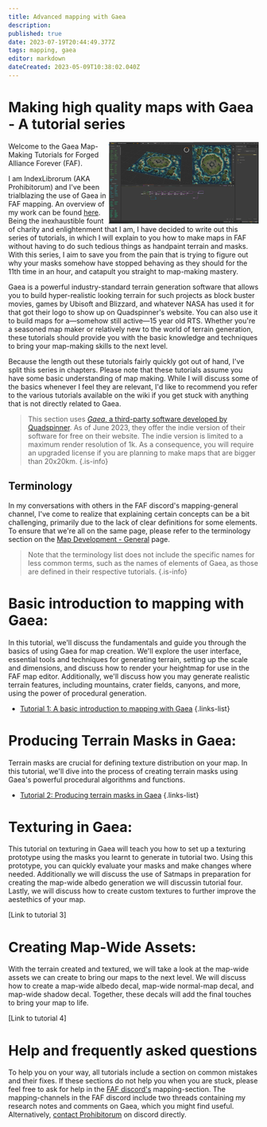 ```yaml
---
title: Advanced mapping with Gaea
description: 
published: true
date: 2023-07-19T20:44:49.377Z
tags: mapping, gaea
editor: markdown
dateCreated: 2023-05-09T10:38:02.040Z
---
```


# Making high quality maps with Gaea - A tutorial series
<img align="right" src="/images/mapping/gaea/gaea_general.png" width="60%">Welcome to the Gaea Map-Making Tutorials for Forged Alliance Forever (FAF).

I am IndexLibrorum (AKA Prohibitorum) and I've been trialblazing the use of Gaea in FAF mapping. An overview of my work can be found [here](https://forum.faforever.com/topic/6066/index-librorum-s-maps-assorted-projects-and-gaea-tutorials). Being the inexhaustible fount of charity and enlightenment that I am, I have decided to write out this series of tutorials, in which I will explain to you how to make maps in FAF without having to do such tedious things as handpaint terrain and masks. With this series, I aim to save you from the pain that is trying to figure out why your masks somehow have stopped behaving as they should for the 11th time in an hour, and catapult you straight to map-making mastery.

Gaea is a powerful industry-standard terrain generation software that allows you to build hyper-realistic looking terrain for such projects as block buster movies, games by Ubisoft and Blizzard, and whatever NASA has used it for that got their logo to show up on Quadspinner's website. You can also use it to build maps for a—somehow still active—15 year old RTS. Whether you're a seasoned map maker or relatively new to the world of terrain generation, these tutorials should provide you with the basic knowledge and techniques to bring your map-making skills to the next level.

Because the length out these tutorials fairly quickly got out of hand, I've split this series in  chapters. Please note that these tutorials assume you have some basic understanding of map making. While I will discuss some of the basics whenever I feel they are relevant, I'd like to recommend you refer to the various tutorials available on the wiki if you get stuck with anything that is not directly related to Gaea.

> This section uses [*Gaea*, a third-party software developed by Quadspinner](/en/https://quadspinner.com/). As of June 2023, they offer the indie version of their software for free on their website. The indie version is limited to a maximum render resolution of 1k. As a consequence, you will require an upgraded license if you are planning to make maps that are bigger than 20x20km.
{.is-info}

## Terminology
In my conversations with others in the FAF discord's mapping-general channel, I've come to realize that explaining certain concepts can be a bit challenging, primarily due to the lack of clear definitions for some elements. To ensure that we're all on the same page, please refer to the terminology section on the [Map Development - General](/en/Development/Mapping/) page.

>Note that the terminology list does not include the specific names for less common terms, such as the names of elements of Gaea, as those are defined in their respective tutorials.
{.is-info}

# Basic introduction to mapping with Gaea:
In this tutorial, we'll discuss the fundamentals and guide you through the basics of using Gaea for map creation. We'll explore the user interface, essential tools and techniques for generating terrain, setting up the scale and dimensions, and discuss how to render your heightmap for use in the FAF map editor. Additionally, we'll discuss how you may generate realistic terrain features, including mountains, crater fields, canyons, and more, using the power of procedural generation.

- [Tutorial 1: A basic introduction to mapping with Gaea](/en/Development/Mapping/Gaea/Basic-Introduction)
{.links-list}

# Producing Terrain Masks in Gaea:
Terrain masks are crucial for defining texture distribution on your map. In this tutorial, we'll dive into the process of creating terrain masks using Gaea's powerful procedural algorithms and functions.

- [Tutorial 2: Producing terrain masks in Gaea](/en/Development/Mapping/Gaea/Terrain-Masks)
{.links-list}

# Texturing in Gaea:
This tutorial on texturing in Gaea will teach you how to set up a texturing prototype using the masks you learnt to generate in tutorial two. Using this prototype, you can quickly evaluate your masks and make changes where needed. Additionally we will discuss the use of Satmaps in preparation for creating the map-wide albedo generation we will discussin tutorial four. Lastly, we will discuss how to create custom textures to further improve the aestethics of your map.

[Link to tutorial 3]

# Creating Map-Wide Assets:
With the terrain created and textured, we will take a look at the map-wide assets we can create to bring our maps to the next level. We will discuss how to create a map-wide albedo decal, map-wide normal-map decal, and map-wide shadow decal. Together, these decals will add the final touches to bring your map to life.

[Link to tutorial 4]

# Help and frequently asked questions
To help you on your way, all tutorials include a section on common mistakes and their fixes. If these sections do not help you when you are stuck, please feel free to ask for help in the [FAF discord's](https://discord.gg/SsxPZRbM) mapping-section. The mapping-channels in the FAF discord include two threads containing my research notes and comments on Gaea, which you might find useful. Alternatively, [contact Prohibitorum](https://discord.com/channels/@me/prohibitorum/) on discord directly.
